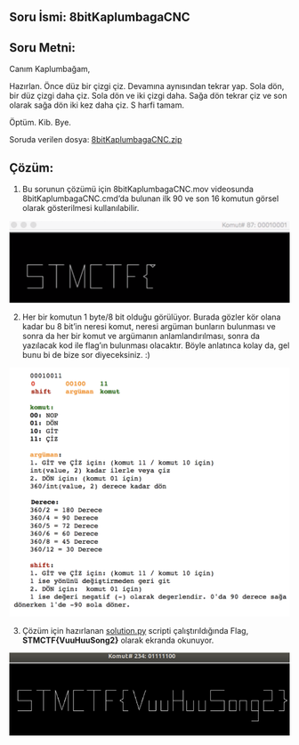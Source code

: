 ## Soru İsmi: 8bitKaplumbagaCNC

## Soru Metni: 

Canım Kaplumbağam,

Hazırlan. Önce düz bir çizgi çiz. Devamına aynısından tekrar yap. Sola dön, bir düz çizgi daha çiz. 
Sola dön ve iki çizgi daha. Sağa dön tekrar çiz ve son olarak sağa dön iki kez daha çiz. S harfi tamam.

Öptüm. Kib. Bye.

Soruda verilen dosya: [8bitKaplumbagaCNC.zip](8bitKaplumbagaCNC.zip)

## Çözüm: 

1. Bu sorunun çözümü için 8bitKaplumbagaCNC.mov videosunda 8bitKaplumbagaCNC.cmd’da bulunan ilk 90 ve son 16 komutun görsel 
olarak gösterilmesi kullanılabilir.

![Preview](s1.png)

2. Her bir komutun 1 byte/8 bit olduğu görülüyor. Burada gözler kör olana kadar bu 8 bit’in neresi komut, 
neresi argüman bunların bulunması ve sonra da her bir komut ve argümanın anlamlandırılması, 
sonra da yazılacak kod ile flag’ın bulunması olacaktır. Böyle anlatınca kolay da, gel bunu bi de bize sor diyeceksiniz. :) 

![Preview](s2.png)

3. Çözüm için hazırlanan [solution.py](solution.py) scripti çalıştırıldığında Flag, **STMCTF{VuuHuuSong2}** olarak ekranda okunuyor.

![Preview](s3.png)
